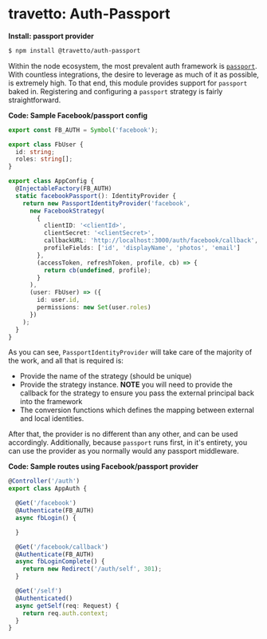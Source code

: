 travetto: Auth-Passport
===

**Install: passport provider**
```bash
$ npm install @travetto/auth-passport
```

Within the node ecosystem, the most prevalent auth framework is [`passport`](http://passportjs.org).  With countless integrations, the desire to leverage as much of it as possible, is extremely high. To that end, this module provides support for `passport` baked in. Registering and configuring a `passport` strategy is fairly straightforward.

**Code: Sample Facebook/passport config**
```typescript
export const FB_AUTH = Symbol('facebook');

export class FbUser {
  id: string;
  roles: string[];
}

export class AppConfig {
  @InjectableFactory(FB_AUTH)
  static facebookPassport(): IdentityProvider {
    return new PassportIdentityProvider('facebook',
      new FacebookStrategy(
        {
          clientID: '<clientId>',
          clientSecret: '<clientSecret>',
          callbackURL: 'http://localhost:3000/auth/facebook/callback',
          profileFields: ['id', 'displayName', 'photos', 'email']
        },
        (accessToken, refreshToken, profile, cb) => {
          return cb(undefined, profile);
        }
      ),
      (user: FbUser) => ({
        id: user.id,
        permissions: new Set(user.roles)
      })
    );
  }
}
```

As you can see, ```PassportIdentityProvider``` will take care of the majority of the work, and all that is required is:
* Provide the name of the strategy (should be unique)
* Provide the strategy instance. **NOTE** you will need to provide the callback for the strategy to ensure you pass the external principal back into the framework
* The conversion functions which defines the mapping between external and local identities.

After that, the provider is no different than any other, and can be used accordingly.  Additionally, because `passport` runs first, in it's entirety, you can use the provider as you normally would any passport middleware.

**Code: Sample routes using Facebook/passport provider**
```typescript
@Controller('/auth')
export class AppAuth {

  @Get('/facebook')
  @Authenticate(FB_AUTH)
  async fbLogin() {

  }

  @Get('/facebook/callback')
  @Authenticate(FB_AUTH)
  async fbLoginComplete() {
    return new Redirect('/auth/self', 301);
  }

  @Get('/self')
  @Authenticated()
  async getSelf(req: Request) {
    return req.auth.context;
  }
}
```